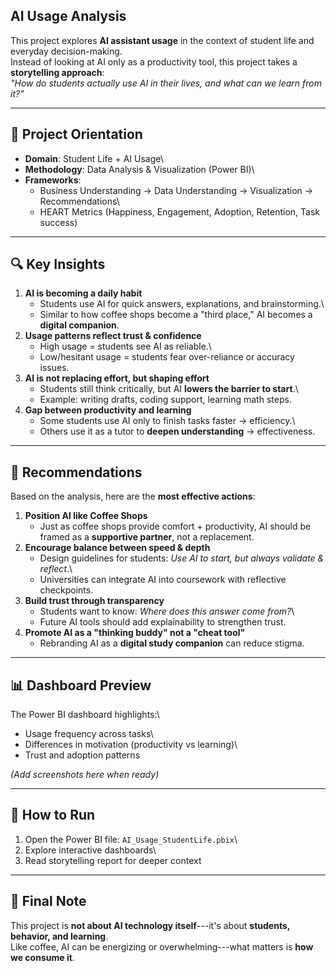 ## AI Usage Analysis

This project explores **AI assistant usage** in the context of student
life and everyday decision-making.\
Instead of looking at AI only as a productivity tool, this project takes
a **storytelling approach**:\
*"How do students actually use AI in their lives, and what can we learn
from it?"*

------------------------------------------------------------------------

## 📌 Project Orientation

-   **Domain**: Student Life + AI Usage\
-   **Methodology**: Data Analysis & Visualization (Power BI)\
-   **Frameworks**:
    -   Business Understanding → Data Understanding → Visualization →
        Recommendations\
    -   HEART Metrics (Happiness, Engagement, Adoption, Retention, Task
        success)

------------------------------------------------------------------------

## 🔍 Key Insights

1.  **AI is becoming a daily habit**
    -   Students use AI for quick answers, explanations, and
        brainstorming.\
    -   Similar to how coffee shops become a "third place," AI becomes a
        **digital companion**.
2.  **Usage patterns reflect trust & confidence**
    -   High usage = students see AI as reliable.\
    -   Low/hesitant usage = students fear over-reliance or accuracy
        issues.
3.  **AI is not replacing effort, but shaping effort**
    -   Students still think critically, but AI **lowers the barrier to
        start**.\
    -   Example: writing drafts, coding support, learning math steps.
4.  **Gap between productivity and learning**
    -   Some students use AI only to finish tasks faster → efficiency.\
    -   Others use it as a tutor to **deepen understanding** →
        effectiveness.

------------------------------------------------------------------------

## 🎯 Recommendations

Based on the analysis, here are the **most effective actions**:

1.  **Position AI like Coffee Shops**
    -   Just as coffee shops provide comfort + productivity, AI should
        be framed as a **supportive partner**, not a replacement.
2.  **Encourage balance between speed & depth**
    -   Design guidelines for students: *Use AI to start, but always
        validate & reflect*.\
    -   Universities can integrate AI into coursework with reflective
        checkpoints.
3.  **Build trust through transparency**
    -   Students want to know: *Where does this answer come from?*\
    -   Future AI tools should add explainability to strengthen trust.
4.  **Promote AI as a "thinking buddy" not a "cheat tool"**
    -   Rebranding AI as a **digital study companion** can reduce
        stigma.

------------------------------------------------------------------------

## 📊 Dashboard Preview

The Power BI dashboard highlights:\
- Usage frequency across tasks\
- Differences in motivation (productivity vs learning)\
- Trust and adoption patterns

*(Add screenshots here when ready)*

------------------------------------------------------------------------

## 🚀 How to Run

1.  Open the Power BI file: `AI_Usage_StudentLife.pbix`\
2.  Explore interactive dashboards\
3.  Read storytelling report for deeper context

------------------------------------------------------------------------

## 🌟 Final Note

This project is **not about AI technology itself**---it's about
**students, behavior, and learning**.\
Like coffee, AI can be energizing or overwhelming---what matters is
**how we consume it**.
